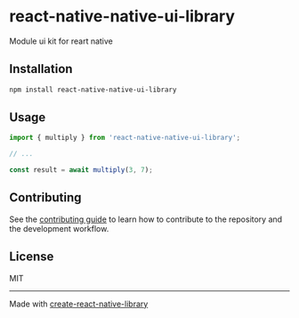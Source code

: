 # react-native-native-ui-library

Module ui kit for reart native

## Installation

```sh
npm install react-native-native-ui-library
```

## Usage


```js
import { multiply } from 'react-native-native-ui-library';

// ...

const result = await multiply(3, 7);
```


## Contributing

See the [contributing guide](CONTRIBUTING.md) to learn how to contribute to the repository and the development workflow.

## License

MIT

---

Made with [create-react-native-library](https://github.com/callstack/react-native-builder-bob)
